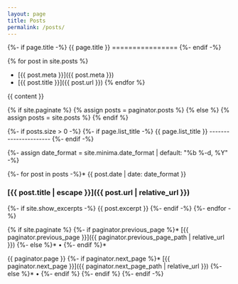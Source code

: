 ```yaml
---
layout: page
title: Posts
permalink: /posts/
---
```

{%- if page.title -%}
    {{ page.title }}
    ================
{%- endif -%} 

{% for post in site.posts %}
- [{{ post.meta }}]({{ post.meta }})
- [{{ post.title }}]({{ post.url }})
{% endfor %}


{{ content }}

{% if site.paginate %} 
    {% assign posts = paginator.posts %} 
{% else %} 
    {% assign posts = site.posts %} 
{% endif %}

{%- if posts.size > 0 -%}
    {%- if page.list\_title -%}
    {{ page.list\_title }}
    ----------------------
    {%- endif -%}

{%- assign date\_format = site.minima.date\_format | default: "%b %-d, %Y" -%}

{%- for post in posts -%}*  {{ post.date | date: date\_format }}
### [{{ post.title | escape }}]({{ post.url | relative_url }})
{%- if site.show\_excerpts -%}
    {{ post.excerpt }} 
{%- endif -%}
{%- endfor -%}

{% if site.paginate %}
{%- if paginator.previous\_page %}*   [{{ paginator.previous\_page }}]({{ paginator.previous_page_path | relative_url }})
{%- else %}*   •
{%- endif %}*   

{{ paginator.page }}
{%- if paginator.next\_page %}*   [{{ paginator.next\_page }}]({{ paginator.next_page_path | relative_url }})
{%- else %}*   •
{%- endif %}
{%- endif %}
{%- endif -%}

<!-- <p class="rss-subscribe">subscribe <a href="/feed.xml">via RSS</a></p></div> -->
